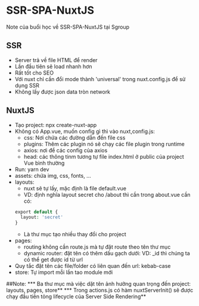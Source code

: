# SSR-SPA-NuxtJS
Note của buổi học về SSR-SPA-NuxtJS tại Sgroup 
## SSR
* Server trả về file HTML để render 
* Lần đầu tiên sẽ load nhanh hơn
* Rất tốt cho SEO
* Với nuxt chỉ cần đổi mode thành 'universal' trong nuxt.config.js để sử dụng SSR
* Không lấy được json data tròn network

## NuxtJS
* Tạo project: npx create-nuxt-app <projectName>
* Không có App.vue, muốn config gì thì vào nuxt,config.js:
  - css: Nơi chứa các đường dẫn đến file css
  - plugins: Thêm các plugin nó sẽ chạy các file plugin trong runtime
  - axios: nơi để các config của axios 
  - head: các thông tinm tương tự file index.html ở public của project Vue bình thường
* Run: yarn dev
* assets: chứa img, css, fonts, ...
* layouts: 
  - nuxt sẽ tự lấy, mặc định là file default.vue
  - VD: định nghĩa layout secret cho /about thì cần trong about.vue cần có:
  ```php
  export default {
    layout: 'secret'
  }
  ```
  - Là thư mục tạo nhiều thay đổi cho project
* pages: 
  - routing không cần route.js mà tự đặt route theo tên thư mục
  - dynamic router: đặt tên có thêm dấu gạch dưới: VD: _id thì chúng ta có thể get được id từ url
* Quy tắc đặt tên các file/folder có liên quan đến url: kebab-case 
* store: Tự import mỗi lần tao module mới 
  
##Note:
  *** Ba thư mục mà việc dặt tên ảnh hưởng quan trọng đến project: layouts, pages, store**
  *** Trong actions.js có hàm nuxtServerInit() sẽ được chạy đầu tiên tỏng lifecycle của Server Side Rendering**
  
